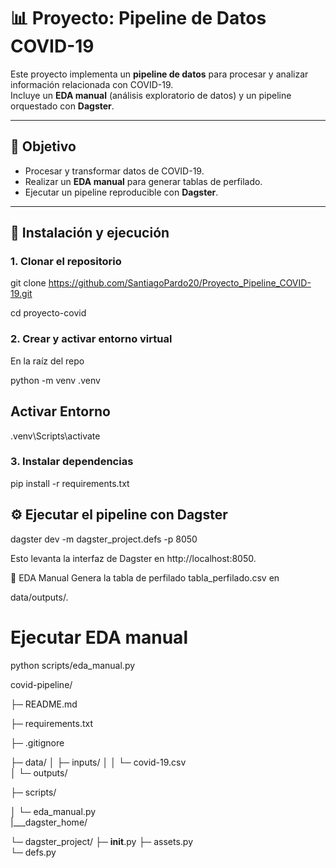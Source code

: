 # 📊 Proyecto: Pipeline de Datos COVID-19

Este proyecto implementa un **pipeline de datos** para procesar y analizar información relacionada con COVID-19.  
Incluye un **EDA manual** (análisis exploratorio de datos) y un pipeline orquestado con **Dagster**.

---
## 🎯 Objetivo
- Procesar y transformar datos de COVID-19.  
- Realizar un **EDA manual** para generar tablas de perfilado.  
- Ejecutar un pipeline reproducible con **Dagster**.  
---
## 🚀 Instalación y ejecución

### 1. Clonar el repositorio

git clone https://github.com/SantiagoPardo20/Proyecto_Pipeline_COVID-19.git

cd proyecto-covid

### 2. Crear y activar entorno virtual

En la raíz del repo

python -m venv .venv

## Activar Entorno
.venv\Scripts\activate

### 3. Instalar dependencias
pip install -r requirements.txt

## ⚙️ Ejecutar el pipeline con Dagster

dagster dev -m dagster_project.defs -p 8050

Esto levanta la interfaz de Dagster en http://localhost:8050.

🔎 EDA Manual
Genera la tabla de perfilado tabla_perfilado.csv en 

data/outputs/.

# Ejecutar EDA manual
python scripts/eda_manual.py

covid-pipeline/

├─ README.md

├─ requirements.txt

├─ .gitignore

├─ data/
│  ├─ inputs/
│  │  └─ covid-19.csv   
│  └─ outputs/   

├─ scripts/

│  └─ eda_manual.py   
|___dagster_home/

└─ dagster_project/
   ├─ __init__.py
   ├─ assets.py   
   └─ defs.py

